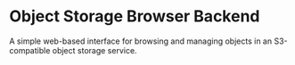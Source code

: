 # Object Storage Browser Backend
A simple web-based interface for browsing and managing objects in an S3-compatible object storage service.